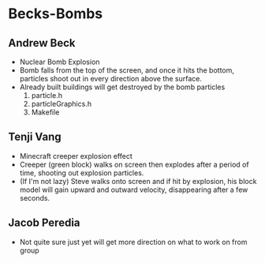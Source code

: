 # Becks-Bombs
## Andrew Beck
- Nuclear Bomb Explosion
- Bomb falls from the top of the screen, and once it hits the bottom, particles shoot out in every direction above the surface.
- Already built buildings will get destroyed by the bomb particles
  1. particle.h
  2. particleGraphics.h
  3. Makefile
## Tenji Vang
- Minecraft creeper explosion effect
- Creeper (green block) walks on screen then explodes after a period of time, shooting out explosion particles.
- (If I'm not lazy) Steve walks onto screen and if hit by explosion, his block model will gain upward and outward velocity, disappearing after a few seconds.
## Jacob Peredia
- Not quite sure just yet will get more direction on what to work on from group

